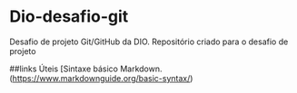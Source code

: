 # Dio-desafio-git
Desafio de projeto Git/GitHub da DIO.
Repositório criado para o desafio de projeto

##links Úteis
[Sintaxe básico Markdown.(https://www.markdownguide.org/basic-syntax/)
